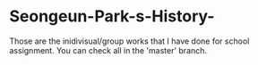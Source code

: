 # Seongeun-Park-s-History-
Those are the inidivisual/group works that I have done for school assignment. 
You can check all in the 'master' branch.
